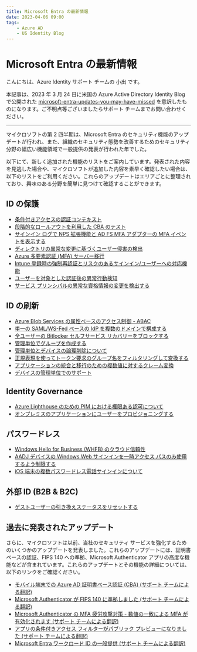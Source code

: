 ```yaml
---
title: Microsoft Entra の最新情報
date: 2023-04-06 09:00
tags:
    - Azure AD
    - US Identity Blog
---
```


# Microsoft Entra の最新情報

こんにちは、Azure Identity サポート チームの 小出 です。

本記事は、2023 年 3 月 24 日に米国の Azure Active Directory Identity Blog で公開された [microsoft-entra-updates-you-may-have-missed](https://techcommunity.microsoft.com/t5/microsoft-entra-azure-ad-blog/microsoft-entra-updates-you-may-have-missed/ba-p/2967449) を意訳したものになります。ご不明点等ございましたらサポート チームまでお問い合わせください。

---

マイクロソフトの第 2 四半期は、Microsoft Entra のセキュリティ機能のアップデートが行われ、また、組織のセキュリティ態勢を改善するためのセキュリティ分野の幅広い機能領域で一般提供の発表が行われた年でした。

以下にて、新しく追加された機能のリストをご案内しています。発表された内容を見逃した場合や、マイクロソフトが追加した内容を素早く確認したい場合は、以下のリストをご利用ください。これらのアップデートはエリアごとに整理されており、興味のある分野を簡単に見つけて確認することができます。

## ID の保護

- [条件付きアクセスの認証コンテキスト](https://learn.microsoft.com/ja-jp/azure/active-directory/conditional-access/concept-conditional-access-cloud-apps#authentication-context)
- [段階的なロールアウトを利用した CBA のテスト](https://learn.microsoft.com/ja-jp/azure/active-directory/hybrid/how-to-connect-staged-rollout#enable-staged-rollout)
- [サインイン ログで NPS 拡張機能と AD FS MFA アダプターの MFA イベントを表示する](https://learn.microsoft.com/ja-jp/azure/active-directory/reports-monitoring/concept-sign-ins)
- [ディレクトリの異常な変更に基づくユーザー侵害の検出](https://learn.microsoft.com/ja-jp/azure/active-directory/identity-protection/concept-identity-protection-risks#user-linked-detections)
- [Azure 多要素認証 (MFA) サーバー移行](https://learn.microsoft.com/ja-jp/azure/active-directory/authentication/how-to-mfa-server-migration-utility)
- [Intune 登録時の強制再認証とリスクのあるサインイン/ユーザーへの対応機能](https://learn.microsoft.com/ja-jp/azure/active-directory/conditional-access/howto-conditional-access-session-lifetime#require-reauthentication-every-time)
- [ユーザーを対象とした認証後の異常行動検知](https://learn.microsoft.com/ja-jp/azure/active-directory/identity-protection/concept-identity-protection-risks)
- [サービス プリンシパルの異常な資格情報の変更を検出する](https://learn.microsoft.com/ja-jp/azure/active-directory/identity-protection/concept-workload-identity-risk#workload-identity-risk-detections)
  
## ID の刷新 

- [Azure Blob Services の属性ベースのアクセス制御 - ABAC](https://learn.microsoft.com/ja-jp/azure/role-based-access-control/conditions-overview)
- [単一の SAML/WS-Fed ベースの IdP を複数のドメインで構成する](https://learn.microsoft.com/ja-jp/azure/active-directory/external-identities/direct-federation)
- [全ユーザーの Bitlocker セルフサービス リカバリーをブロックする](https://learn.microsoft.com/ja-jp/azure/active-directory/devices/device-management-azure-portal#configure-device-settings)  
- [管理単位でグループを作成する](https://learn.microsoft.com/ja-jp/azure/active-directory/roles/admin-units-members-add)
- [管理単位とデバイスの論理削除について](https://learn.microsoft.com/ja-jp/azure/active-directory/fundamentals/recover-from-deletions#administrative-units) 
- [正規表現を使ってトークン要求のグループ名をフィルタリングして変換する](https://learn.microsoft.com/ja-jp/azure/active-directory/hybrid/how-to-connect-fed-group-claims)  
- [アプリケーションの統合と移行のための複数値に対するクレーム変換](https://learn.microsoft.com/ja-jp/azure/active-directory/develop/active-directory-saml-claims-customization#claim-transformations)
- [デバイスの管理単位でのサポート](https://learn.microsoft.com/ja-jp/azure/active-directory/roles/administrative-units)

## Identity Governance 

- [Azure Lighthouse のための PIM における権限ある認可について](https://learn.microsoft.com/ja-jp/azure/lighthouse/how-to/create-eligible-authorizations)
- [オンプレミスのアプリケーションにユーザーをプロビジョニングする](https://learn.microsoft.com/ja-jp/azure/active-directory/app-provisioning/on-premises-application-provisioning-architecture)  

## パスワードレス 

- [Windows Hello for Business (WHFB) のクラウド信頼性](https://learn.microsoft.com/ja-jp/windows/security/identity-protection/hello-for-business/hello-hybrid-cloud-kerberos-trust)
- [AADJ デバイスの Windows Web サインインを一時アクセス パスのみ使用するよう制限する](https://learn.microsoft.com/ja-jp/azure/active-directory/authentication/howto-authentication-temporary-access-pass)
- [iOS 端末の複数パスワードレス電話サインインについて](https://learn.microsoft.com/ja-jp/azure/active-directory/authentication/howto-authentication-passwordless-phone#multiple-accounts-on-ios)

## 外部 ID (B2B & B2C)
- [ゲストユーザーの引き換えステータスをリセットする](https://learn.microsoft.com/ja-jp/azure/active-directory/external-identities/reset-redemption-status)

## 過去に発表されたアップデート 

さらに、マイクロソフトは以前、当社のセキュリティ サービスを強化するためのいくつかのアップデートを発表しました。これらのアップデートには、証明書ベースの認証、FIPS 140 への準拠、Microsoft Authenticator アプリの高度な機能などが含まれています。これらのアップデートとその機能の詳細については、以下のリンクをご確認ください。

- [モバイル端末での Azure AD 証明書ベース認証 (CBA) (サポート チームによる翻訳)](https://jpazureid.github.io/blog/azure-active-directory/azure-ad-certificate-based-authentication-cba-on-mobile/)
- [Microsoft Authenticator が FIPS 140 に準拠しました (サポート チームによる翻訳)](https://jpazureid.github.io/blog/azure-active-directory/microsoft-brings-fips-140-compliance/)
- [Microsoft Authenticator の MFA 疲労攻撃対策 - 数値の一致による MFA が 有効化されます (サポート チームによる翻訳)](https://jpazureid.github.io/blog/azure-active-directory/defend-your-users-from-mfa-fatigue-attacks/)
- [アプリの条件付きアクセス フィルターがパブリック プレビューになりました (サポート チームによる翻訳)](https://jpazureid.github.io/blog/azure-active-directory/ca-filter-for-apps/)
- [Microsoft Entra ワークロード ID の一般提供 (サポート チームによる翻訳)](https://jpazureid.github.io/blog/azure-active-directory/microsoft-entra-workload-id-ga/)
